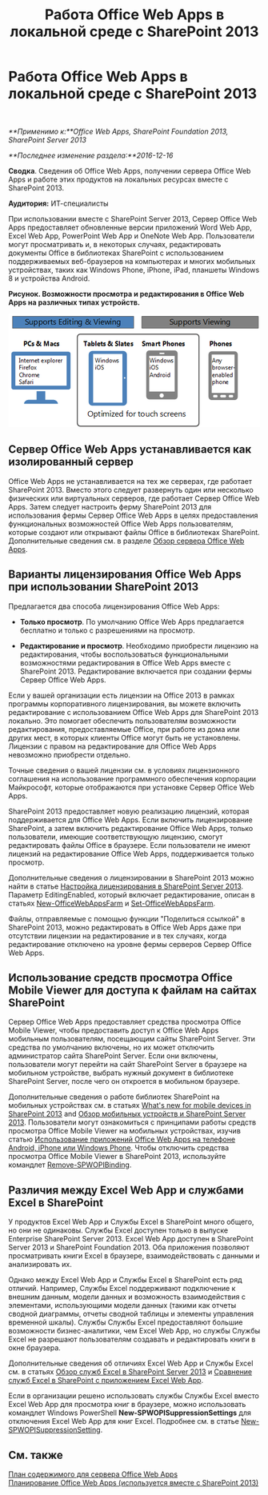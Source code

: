 ﻿---
title: Работа Office Web Apps в локальной среде с SharePoint 2013
TOCTitle: Работа Office Web Apps в локальной среде с SharePoint 2013
ms:assetid: 8480064e-14a4-4b46-ad6b-0c836b192af2
ms:mtpsurl: https://technet.microsoft.com/ru-ru/library/Ff431685(v=office.15)
ms:contentKeyID: 49624490
ms.date: 02/01/2018
mtps_version: v=office.15
ms.translationtype: HT
---

# Работа Office Web Apps в локальной среде с SharePoint 2013

 

_**Применимо к:**Office Web Apps, SharePoint Foundation 2013, SharePoint Server 2013_

_**Последнее изменение раздела:**2016-12-16_

**Сводка**. Сведения об Office Web Apps, получении сервера Office Web Apps и работе этих продуктов на локальных ресурсах вместе с SharePoint 2013.

**Аудитория:** ИТ-специалисты

При использовании вместе с SharePoint Server 2013, Сервер Office Web Apps предоставляет обновленные версии приложений Word Web App, Excel Web App, PowerPoint Web App и OneNote Web App. Пользователи могут просматривать и, в некоторых случаях, редактировать документы Office в библиотеках SharePoint с использованием поддерживаемых веб-браузеров на компьютерах и многих мобильных устройствах, таких как Windows Phone, iPhone, iPad, планшеты Windows 8 и устройства Android.


**Рисунок. Возможности просмотра и редактирования в Office Web Apps на различных типах устройств.**

![Рисунок, на котором показаны возможности просмотра и редактирования в Office Web Apps на различных типах устройств. Выделены возможности, оптимизированные для сенсорных экранов.](images/Ff431685.8bf76669-f511-4e02-8ed3-d658e9e746f0(Office.15).gif "Рисунок, на котором показаны возможности просмотра и редактирования в Office Web Apps на различных типах устройств. Выделены возможности, оптимизированные для сенсорных экранов.")

## Сервер Office Web Apps устанавливается как изолированный сервер

Office Web Apps не устанавливается на тех же серверах, где работает SharePoint 2013. Вместо этого следует развернуть один или несколько физических или виртуальных серверов, где работает Сервер Office Web Apps. Затем следует настроить ферму SharePoint 2013 для использования фермы Сервер Office Web Apps в целях предоставления функциональных возможностей Office Web Apps пользователям, которые создают или открывают файлы Office в библиотеках SharePoint. Дополнительные сведения см. в разделе [Обзор сервера Office Web Apps](office-web-apps-server-overview.md).

## Варианты лицензирования Office Web Apps при использовании SharePoint 2013

Предлагается два способа лицензирования Office Web Apps:

  - **Только просмотр**. По умолчанию Office Web Apps предлагается бесплатно и только с разрешениями на просмотр.

  - **Редактирование и просмотр**. Необходимо приобрести лицензию на редактирования, чтобы воспользоваться функциональными возможностями редактирования в Office Web Apps вместе с SharePoint 2013. Редактирование включается при создании фермы Сервер Office Web Apps.

Если у вашей организации есть лицензии на Office 2013 в рамках программы корпоративного лицензирования, вы можете включить редактирование с использованием Office Web Apps для SharePoint 2013 локально. Это помогает обеспечить пользователям возможности редактирования, предоставляемые Office, при работе из дома или других мест, в которых клиенты Office могут быть не установлены. Лицензии с правом на редактирование для Office Web Apps невозможно приобрести отдельно.

Точные сведения о вашей лицензии см. в условиях лицензионного соглашения на использование программного обеспечения корпорации Майкрософт, которые отображаются при установке Сервер Office Web Apps.

SharePoint 2013 предоставляет новую реализацию лицензий, которая поддерживается для Office Web Apps. Если включить лицензирование SharePoint, а затем включить редактирование Office Web Apps, только пользователи, имеющие соответствующую лицензию, смогут редактировать файлы Office в браузере. Если пользователи не имеют лицензий на редактирование Office Web Apps, поддерживается только просмотр.

Дополнительные сведения о лицензировании в SharePoint 2013 можно найти в статье [Настройка лицензирования в SharePoint Server 2013](https://technet.microsoft.com/ru-ru/library/jj219627\(v=office.15\)). Параметр EditingEnabled, который включает редактирование, описан в статьях [New-OfficeWebAppsFarm](new-officewebappsfarm.md) и [Set-OfficeWebAppsFarm](set-officewebappsfarm.md).

Файлы, отправляемые с помощью функции "Поделиться ссылкой" в SharePoint 2013, можно редактировать в Office Web Apps даже при отсутствии лицензии на редактирование и в тех случаях, когда редактирование отключено на уровне фермы серверов Сервер Office Web Apps.

## Использование средств просмотра Office Mobile Viewer для доступа к файлам на сайтах SharePoint

Сервер Office Web Apps предоставляет средства просмотра Office Mobile Viewer, чтобы предоставить доступ к Office Web Apps мобильным пользователям, посещающим сайты SharePoint Server. Эти средства по умолчанию включены, но их может отключить администратор сайта SharePoint Server. Если они включены, пользователи могут перейти на сайт SharePoint Server в браузере на мобильном устройстве, выбрать нужный документ в библиотеке SharePoint Server, после чего он откроется в мобильном браузере.

Дополнительные сведения о работе библиотек SharePoint на мобильных устройствах см. в статьях [What's new for mobile devices in SharePoint 2013](https://technet.microsoft.com/ru-ru/library/fp161352\(v=office.15\)) and [Обзор мобильных устройств и SharePoint Server 2013](https://technet.microsoft.com/ru-ru/library/fp161351\(v=office.15\)). Пользователи могут ознакомиться с принципами работы средств просмотра Office Mobile Viewer на мобильных устройствах, изучив статью [Использование приложений Office Web Apps на телефоне Android, iPhone или Windows Phone](http://go.microsoft.com/fwlink/p/?linkid=271045). Чтобы отключить средства просмотра Office Mobile Viewer в SharePoint 2013, используйте командлет [Remove-SPWOPIBinding](remove-spwopibinding.md).

## Различия между Excel Web App и службами Excel в SharePoint

У продуктов Excel Web App и Службы Excel в SharePoint много общего, но они не одинаковы. Службы Excel доступен только в выпуске Enterprise SharePoint Server 2013. Excel Web App доступен в SharePoint Server 2013 и SharePoint Foundation 2013. Оба приложения позволяют просматривать книги Excel в браузере, взаимодействовать с данными и анализировать их.

Однако между Excel Web App и Службы Excel в SharePoint есть ряд отличий. Например, Службы Excel поддерживают подключение к внешним данным, модели данных и возможность взаимодействия с элементами, использующими модели данных (такими как отчеты сводной диаграммы, отчеты сводной таблицы и элементы управления временной шкалы). Службы Службы Excel предоставляют большие возможности бизнес-аналитики, чем Excel Web App, но службы Службы Excel не разрешают пользователям создавать и редактировать книги в окне браузера.

Дополнительные сведения об отличиях Excel Web App и Службы Excel см. в статьях [Обзор служб Excel в SharePoint Server 2013](https://technet.microsoft.com/ru-ru/library/ee424405\(v=office.15\)) и [Сравнение служб Excel в SharePoint с приложением Excel Web App](http://go.microsoft.com/fwlink/p/?linkid=255460).

Если в организации решено использовать службы Службы Excel вместо Excel Web App для просмотра книг в браузере, можно использовать командлет Windows PowerShell **New-SPWOPISuppressionSettings** для отключения Excel Web App для книг Excel. Подробнее см. в статье [New-SPWOPISuppressionSetting](new-spwopisuppressionsetting.md).

## См. также


[План содержимого для сервера Office Web Apps](content-roadmap-for-office-web-apps-server.md)  
[Планирование Office Web Apps (используется вместе с SharePoint 2013)](plan-office-web-apps-used-with-sharepoint-2013.md)  
  

[](plan-office-web-apps-used-with-sharepoint-2013.md)


